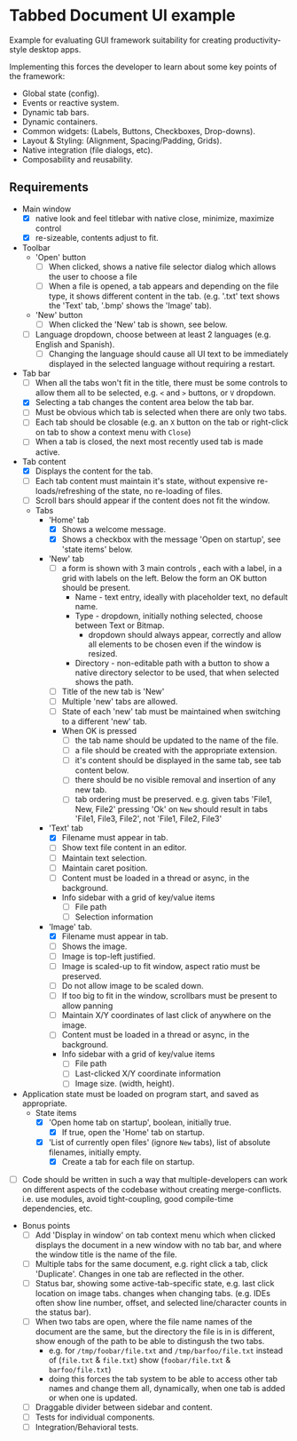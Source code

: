 # Tabbed Document UI example

Example for evaluating GUI framework suitability for creating productivity-style desktop apps.

Implementing this forces the developer to learn about some key points of the framework:
* Global state (config).
* Events or reactive system.
* Dynamic tab bars.
* Dynamic containers.
* Common widgets: (Labels, Buttons, Checkboxes, Drop-downs).
* Layout & Styling: (Alignment, Spacing/Padding, Grids).
* Native integration (file dialogs, etc).
* Composability and reusability.

## Requirements

- Main window
    - [x] native look and feel titlebar with native close, minimize, maximize control
    - [x] re-sizeable, contents adjust to fit.
- Toolbar
	- 'Open' button
	    - [ ] When clicked, shows a native file selector dialog which allows the user to choose a file
        - [ ] When a file is opened, a tab appears and depending on the file type, it shows different content in the tab. (e.g. '.txt' text shows the 'Text' tab, '.bmp' shows the 'Image' tab).
	- 'New' button
	    - [ ] When clicked the 'New' tab is shown, see below.
	- [ ] Language dropdown, choose between at least 2 languages (e.g. English and Spanish).
        - [ ] Changing the language should cause all UI text to be immediately displayed in the selected language without requiring a restart. 
- Tab bar
	- [ ] When all the tabs won't fit in the title, there must be some controls to allow them all to be selected, e.g. `<` and `>` buttons, or `V` dropdown.
	- [x] Selecting a tab changes the content area below the tab bar.
	- [ ] Must be obvious which tab is selected when there are only two tabs.
	- [ ] Each tab should be closable (e.g. an `X` button on the tab or right-click on tab to show a context menu with `Close`)
	- [ ] When a tab is closed, the next most recently used tab is made active.
- Tab content
	- [x] Displays the content for the tab.
	- [ ] Each tab content must maintain it's state, without expensive re-loads/refreshing of the state, no re-loading of files.
    - [ ] Scroll bars should appear if the content does not fit the window.
	- Tabs
		- 'Home' tab
			- [x] Shows a welcome message.
			- [x] Shows a checkbox with the message 'Open on startup', see 'state items' below.
		- 'New' tab
			- [ ] a form is shown with 3 main controls , each with a label, in a grid with labels on the left. Below the form an OK button should be present.
				- Name - text entry, ideally with placeholder text, no default name.
				- Type - dropdown, initially nothing selected, choose between Text or Bitmap.
					- dropdown should always appear, correctly and allow all elements to be chosen even if the window is resized.
				- Directory - non-editable path with a button to show a native directory selector to be used, that when selected shows the path.
			- [ ] Title of the new tab is 'New'
			- [ ] Multiple 'new' tabs are allowed.
			- [ ] State of each 'new' tab must be maintained when switching to a different 'new' tab.
			- When OK is pressed
				- [ ] the tab name should be updated to the name of the file.
				- [ ] a file should be created with the appropriate extension.
				- [ ] it's content should be displayed in the same tab, see tab content below.
				- [ ] there should be no visible removal and insertion of any new tab.
				- [ ] tab ordering must be preserved.  e.g. given tabs 'File1, New, File2' pressing 'Ok' on `New` should result in tabs 'File1, File3, File2', not 'File1, File2, File3'
		- 'Text' tab
			- [x] Filename must appear in tab.
			- [ ] Show text file content in an editor.
			- [ ] Maintain text selection.
			- [ ] Maintain caret position.
			- [ ] Content must be loaded in a thread or async, in the background.
			- Info sidebar with a grid of key/value items
				- [ ] File path
				- [ ] Selection information
		- 'Image' tab.
			- [x] Filename must appear in tab.
			- [ ] Shows the image.
            - [ ] Image is top-left justified.
            - [ ] Image is scaled-up to fit window, aspect ratio must be preserved.
            - [ ] Do not allow image to be scaled down.
			- [ ] If too big to fit in the window, scrollbars must be present to allow panning
			- [ ] Maintain X/Y coordinates of last click of anywhere on the image.
			- [ ] Content must be loaded in a thread or async, in the background.
			- Info sidebar with a grid of key/value items
				- [ ] File path
				- [ ] Last-clicked X/Y coordinate information
                - [ ] Image size. (width, height).
- Application state must be loaded on program start, and saved as appropriate.
	- State items
		- [x] 'Open home tab on startup', boolean, initially true.
			- [x] If true, open the 'Home' tab on startup.
		- [x] 'List of currently open files' (ignore `New` tabs), list of absolute filenames, initially empty.
			- [x] Create a tab for each file on startup.
- [ ] Code should be written in such a way that multiple-developers can work on different aspects of the codebase without creating merge-conflicts. i.e. use modules, avoid tight-coupling, good compile-time dependencies, etc.
- Bonus points
	- [ ] Add 'Display in window' on tab context menu which when clicked displays the document in a new window with no tab bar, and where the window title is the name of the file.
	- [ ] Multiple tabs for the same document, e.g. right click a tab, click 'Duplicate'.  Changes in one tab are reflected in the other.
	- [ ] Status bar, showing some active-tab-specific state, e.g. last click location on image tabs. changes when changing tabs. (e.g. IDEs often show line number, offset, and selected line/character counts in the status bar).
	- [ ] When two tabs are open, where the file name names of the document are the same, but the directory the file is in is different, show enough of the path to be able to distingush the two tabs.
		- e.g. for `/tmp/foobar/file.txt` and `/tmp/barfoo/file.txt` instead of (`file.txt` & `file.txt`) show (`foobar/file.txt` & `barfoo/file.txt`)
		- doing this forces the tab system to be able to access other tab names and change them all, dynamically, when one tab is added or when one is updated.
	- [ ] Draggable divider between sidebar and content.
    - [ ] Tests for individual components.
    - [ ] Integration/Behavioral tests.